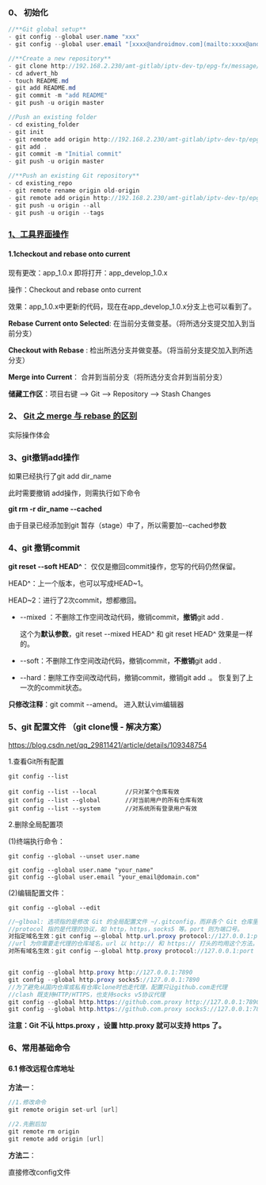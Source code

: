 ### 0、 初始化

```java
//**Git global setup**
- git config --global user.name "xxx"
- git config --global user.email "[xxxx@androidmov.com](mailto:xxxx@androidmov.com)"

//**Create a new repository**
- git clone http://192.168.2.230/amt-gitlab/iptv-dev-tp/epg-fx/message/ad/advert_hb.git
- cd advert_hb
- touch README.md
- git add README.md
- git commit -m "add README"
- git push -u origin master

//Push an existing folder
- cd existing_folder
- git init
- git remote add origin http://192.168.2.230/amt-gitlab/iptv-dev-tp/epg-fx/message/ad/advert_hb.git
- git add .
- git commit -m "Initial commit"
- git push -u origin master

//**Push an existing Git repository**
- cd existing_repo
- git remote rename origin old-origin
- git remote add origin http://192.168.2.230/amt-gitlab/iptv-dev-tp/epg-fx/message/ad/advert_hb.git
- git push -u origin --all
- git push -u origin --tags
```



### [1、工具界面操作](https://blog.csdn.net/yisun123456/article/details/93643745)

#### 1.1checkout and rebase onto current

现有更改：app_1.0.x
即将打开：app_develop_1.0.x

操作：Checkout and rebase onto current

效果：app_1.0.x中更新的代码，现在在app_develop_1.0.x分支上也可以看到了。



**Rebase Current onto Selected**: 在当前分支做变基。（将所选分支提交加入到当前分支）

**Checkout with Rebase** : 检出所选分支并做变基。（将当前分支提交加入到所选分支）

**Merge into  Current**： 合并到当前分支（将所选分支合并到当前分支）

**储藏工作区**：项目右键 --> Git --> Repository --> Stash Changes



### 2、 [Git 之 merge 与 rebase 的区别](https://www.cnblogs.com/zhangzhang-y/p/13682281.html)

实际操作体会



### 3、git撤销add操作

如果已经执行了git add dir_name

此时需要撤销 add操作，则需执行如下命令

**git rm -r dir_name --cached**

由于目录已经添加到git 暂存（stage）中了，所以需要加--cached参数



### 4、git 撤销commit

**git reset --soft HEAD^**： 仅仅是撤回commit操作，您写的代码仍然保留。

HEAD^：上一个版本，也可以写成HEAD~1。

HEAD~2：进行了2次commit，想都撤回。

- --mixed ：不删除工作空间改动代码，撤销commit，**撤销**git add . 

  这个为**默认参数**，git reset --mixed HEAD^ 和 git reset HEAD^ 效果是一样的。

- --soft：不删除工作空间改动代码，撤销commit，**不撤销**git add . 

- --hard：删除工作空间改动代码，撤销commit，撤销git add .。 恢复到了上一次的commit状态。

  

**只修改注释**：git commit --amend。 进入默认vim编辑器



###  5、git 配置文件  （git clone慢 - 解决方案）

https://blog.csdn.net/qq_29811421/article/details/109348754

1.查看Git所有配置

```
git config --list

git config --list --local        //只对某个仓库有效
git config --list --global       //对当前用户的所有仓库有效
git config --list --system       //对系统所有登录用户有效
```

2.删除全局配置项

(1)终端执行命令：

```
git config --global --unset user.name

git config --global user.name "your_name"
git config --global user.email "your_email@domain.com"
```

(2)编辑配置文件：

```
git config --global --edit
```



```java
//–glboal: 选项指的是修改 Git 的全局配置文件 ~/.gitconfig，而非各个 Git 仓库里的配置文件 .git/config。
//protocol 指的是代理的协议，如 http，https，socks5 等。port 则为端口号。
对指定域名生效：git config –-global http.url.proxy protocol://127.0.0.1:port 
//url 为你需要走代理的仓库域名，url 以 http:// 和 https:// 打头的均用这个方法。
对所有域名生效：git config –-global http.proxy protocol://127.0.0.1:port


git config --global http.proxy http://127.0.0.1:7890
git config --global http.proxy socks5://127.0.0.1:7890
//为了避免从国内仓库或私有仓库clone时也走代理，配置只让github.com走代理
//clash 既支持HTTP/HTTPS，也支持socks v5协议代理
git config --global http.https://github.com.proxy http://127.0.0.1:7890
git config --global http.https://github.com.proxy socks5://127.0.0.1:7890
```

**注意：Git 不认 https.proxy ，设置 http.proxy 就可以支持 https 了。**



### 6、常用基础命令

#### 6.1 修改远程仓库地址  

**方法一**：

```java
//1.修改命令
git remote origin set-url [url]

//2.先删后加
git remote rm origin
git remote add origin [url]
```

**方法二**： 

直接修改config文件
